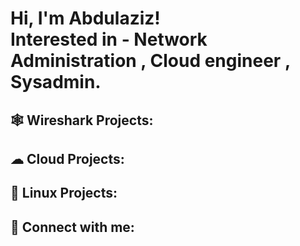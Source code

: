 <h1>Hi, I'm Abdulaziz! <br/> Interested in -  Network Administration </a>, Cloud engineer</a> , <a>Sysadmin.</a></h1>

<h2>🕸 Wireshark Projects:</h2>


<h2>☁ Cloud Projects:</h2>



<h2> 🐧 Linux Projects:</h2>



<h2> 🤳 Connect with me:</h2>


